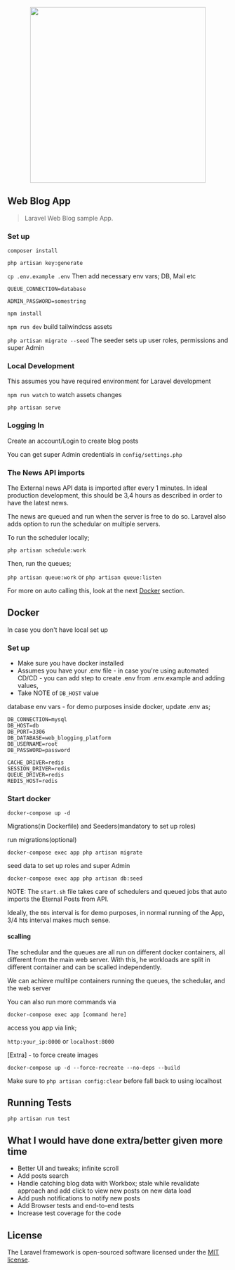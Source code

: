 <p align="center"><a href="https://laravel.com" target="_blank"><img src="https://raw.githubusercontent.com/laravel/art/master/logo-lockup/5%20SVG/2%20CMYK/1%20Full%20Color/laravel-logolockup-cmyk-red.svg" width="400"></a></p>

## Web Blog App

> Laravel Web Blog sample App.

### Set up

`composer install`

`php artisan key:generate`

`cp .env.example .env` Then add necessary env vars; DB, Mail etc

`QUEUE_CONNECTION=database`

`ADMIN_PASSWORD=somestring`

`npm install`

`npm run dev` build tailwindcss assets

`php artisan migrate --seed` The seeder sets up user roles, permissions and super Admin


### Local Development
This assumes you have required environment for Laravel development

`npm run watch` to watch assets changes

`php artisan serve`

### Logging In
Create an account/Login to create blog posts

You can get super Admin credentials in `config/settings.php`

### The News API imports
The External news API data is imported after every 1 minutes. In ideal production development, this should be 3,4 hours as described in order to have the latest news.

The news are queued and run when the server is free to do so. Laravel also adds option to run the schedular on multiple servers.

To run the scheduler locally;

` php artisan schedule:work
`

Then, run the queues;

`php artisan queue:work` or `php artisan queue:listen`

For more on auto calling this, look at the next [Docker](#Docker) section.


## Docker
In case you don't have local set up
### Set up
- Make sure you have docker installed
- Assumes you have your .env file - in case you're using automated CD/CD -  you can add step to create .env from .env.example and adding values,
- Take NOTE of `DB_HOST` value

database env vars - for demo purposes inside docker, update .env as;
```dotenv
DB_CONNECTION=mysql
DB_HOST=db
DB_PORT=3306
DB_DATABASE=web_blogging_platform
DB_USERNAME=root
DB_PASSWORD=password

CACHE_DRIVER=redis
SESSION_DRIVER=redis
QUEUE_DRIVER=redis
REDIS_HOST=redis
```

### Start docker
`docker-compose up -d`

Migrations(in Dockerfile) and Seeders(mandatory to set up roles)

run migrations(optional)

`docker-compose exec app php artisan migrate`

seed data to set up roles and super Admin

`docker-compose exec app php artisan db:seed`

NOTE: The `start.sh` file takes care of schedulers and queued jobs that auto imports the Eternal Posts from API.

Ideally, the `60s` interval is for demo purposes, in normal running of the App, 3/4 hts interval makes much sense.

#### scalling
The schedular and the queues are all run on different docker containers, all different from the main web server. With this, he workloads are split in different container and can be scalled independently.

We can achieve multilpe containers running the queues, the schedular, and the web server

You can also run more commands via

`docker-compose exec app [command here]`

access you app via link;

`http:your_ip:8000` or `localhost:8000`

[Extra] - to force  create images

`docker-compose up -d --force-recreate --no-deps --build`

Make sure to `php artisan config:clear` before fall back to using localhost

## Running Tests

`php artisan run test`

## What I would have done extra/better given more time
- Better UI and tweaks; infinite scroll
- Add posts search
- Handle catching blog data with Workbox; stale while revalidate approach and add click to view new posts on new data load
- Add push notifications to notify new posts
- Add Browser tests and end-to-end tests
- Increase test coverage for the code

## License

The Laravel framework is open-sourced software licensed under the [MIT license](https://opensource.org/licenses/MIT).
